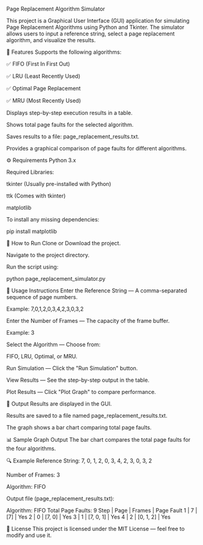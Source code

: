 Page Replacement Algorithm Simulator

This project is a Graphical User Interface (GUI) application for simulating Page Replacement Algorithms using Python and Tkinter. The simulator allows users to input a reference string, select a page replacement algorithm, and visualize the results.

📌 Features
Supports the following algorithms:

✅ FIFO (First In First Out)

✅ LRU (Least Recently Used)

✅ Optimal Page Replacement

✅ MRU (Most Recently Used)

Displays step-by-step execution results in a table.

Shows total page faults for the selected algorithm.

Saves results to a file: page_replacement_results.txt.

Provides a graphical comparison of page faults for different algorithms.

⚙️ Requirements
Python 3.x

Required Libraries:

tkinter (Usually pre-installed with Python)

ttk (Comes with tkinter)

matplotlib

To install any missing dependencies:

pip install matplotlib

🚀 How to Run
Clone or Download the project.

Navigate to the project directory.

Run the script using:

python page_replacement_simulator.py

🏃 Usage Instructions
Enter the Reference String — A comma-separated sequence of page numbers.

Example: 7,0,1,2,0,3,4,2,3,0,3,2

Enter the Number of Frames — The capacity of the frame buffer.

Example: 3

Select the Algorithm — Choose from:

FIFO, LRU, Optimal, or MRU.

Run Simulation — Click the "Run Simulation" button.

View Results — See the step-by-step output in the table.

Plot Results — Click "Plot Graph" to compare performance.

📁 Output
Results are displayed in the GUI.

Results are saved to a file named page_replacement_results.txt.

The graph shows a bar chart comparing total page faults.

📊 Sample Graph Output
The bar chart compares the total page faults for the four algorithms.

🔍 Example
Reference String: 7, 0, 1, 2, 0, 3, 4, 2, 3, 0, 3, 2

Number of Frames: 3

Algorithm: FIFO

Output file (page_replacement_results.txt):

Algorithm: FIFO
Total Page Faults: 9
Step | Page | Frames       | Page Fault
1    | 7    | [7]          | Yes
2    | 0    | [7, 0]       | Yes
3    | 1    | [7, 0, 1]    | Yes
4    | 2    | [0, 1, 2]    | Yes

📝 License
This project is licensed under the MIT License — feel free to modify and use it.

